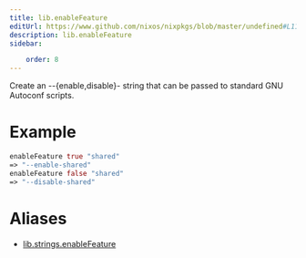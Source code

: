 ```yaml
---
title: lib.enableFeature
editUrl: https://www.github.com/nixos/nixpkgs/blob/master/undefined#L1144C19
description: lib.enableFeature
sidebar:

    order: 8
---
```


Create an --{enable,disable}-<feat> string that can be passed to
standard GNU Autoconf scripts.

# Example

```nix
enableFeature true "shared"
=> "--enable-shared"
enableFeature false "shared"
=> "--disable-shared"
```


# Aliases

- [lib.strings.enableFeature](/nix-doc-comments/reference/lib/strings/lib-strings-enablefeature)


